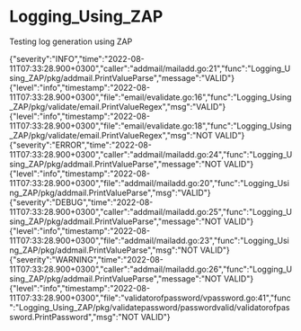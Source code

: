 # Logging_Using_ZAP
Testing log generation using ZAP 

{"severity":"INFO","time":"2022-08-11T07:33:28.900+0300","caller":"addmail/mailadd.go:21","func":"Logging_Using_ZAP/pkg/addmail.PrintValueParse","message":"VALID"}
{"level":"info","timestamp":"2022-08-11T07:33:28.900+0300","file":"email/evalidate.go:16","func":"Logging_Using_ZAP/pkg/validate/email.PrintValueRegex","msg":"VALID"}
{"level":"info","timestamp":"2022-08-11T07:33:28.900+0300","file":"email/evalidate.go:18","func":"Logging_Using_ZAP/pkg/validate/email.PrintValueRegex","msg":"NOT VALID"}
{"severity":"ERROR","time":"2022-08-11T07:33:28.900+0300","caller":"addmail/mailadd.go:24","func":"Logging_Using_ZAP/pkg/addmail.PrintValueParse","message":"NOT VALID"}
{"level":"info","timestamp":"2022-08-11T07:33:28.900+0300","file":"addmail/mailadd.go:20","func":"Logging_Using_ZAP/pkg/addmail.PrintValueParse","msg":"VALID"}
{"severity":"DEBUG","time":"2022-08-11T07:33:28.900+0300","caller":"addmail/mailadd.go:25","func":"Logging_Using_ZAP/pkg/addmail.PrintValueParse","message":"NOT VALID"}
{"level":"info","timestamp":"2022-08-11T07:33:28.900+0300","file":"addmail/mailadd.go:23","func":"Logging_Using_ZAP/pkg/addmail.PrintValueParse","msg":"NOT VALID"}
{"severity":"WARNING","time":"2022-08-11T07:33:28.900+0300","caller":"addmail/mailadd.go:26","func":"Logging_Using_ZAP/pkg/addmail.PrintValueParse","message":"NOT VALID"}
{"level":"info","timestamp":"2022-08-11T07:33:28.900+0300","file":"validatorofpassword/vpassword.go:41","func":"Logging_Using_ZAP/pkg/validatepassword/passwordvalid/validatorofpassword.PrintPassword","msg":"NOT VALID"}

